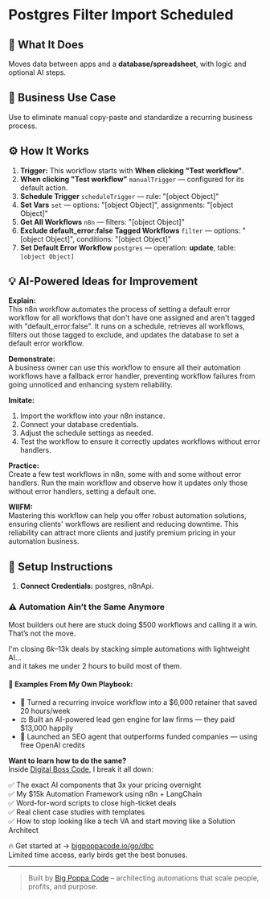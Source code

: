 # Postgres Filter Import Scheduled
  ## 🚀 What It Does
  Moves data between apps and a **database/spreadsheet**, with logic and optional AI steps.
  
  ## 💼 Business Use Case
  Use to eliminate manual copy-paste and standardize a recurring business process.
  
  ## ⚙️ How It Works
  1. **Trigger:** This workflow starts with **When clicking "Test workflow"**.
  2. **When clicking "Test workflow"** `manualTrigger` — configured for its default action.
3. **Schedule Trigger** `scheduleTrigger` — rule: "[object Object]"
4. **Set Vars** `set` — options: "[object Object]", assignments: "[object Object]"
5. **Get All Workflows** `n8n` — filters: "[object Object]"
6. **Exclude default_error:false Tagged Workflows** `filter` — options: "[object Object]", conditions: "[object Object]"
7. **Set Default Error Workflow** `postgres` — operation: **update**, table: `[object Object]`
  
  ## 💡 AI-Powered Ideas for Improvement
  **Explain:**  
This n8n workflow automates the process of setting a default error workflow for all workflows that don't have one assigned and aren't tagged with "default_error:false". It runs on a schedule, retrieves all workflows, filters out those tagged to exclude, and updates the database to set a default error workflow.

**Demonstrate:**  
A business owner can use this workflow to ensure all their automation workflows have a fallback error handler, preventing workflow failures from going unnoticed and enhancing system reliability.

**Imitate:**  
1. Import the workflow into your n8n instance.
2. Connect your database credentials.
3. Adjust the schedule settings as needed.
4. Test the workflow to ensure it correctly updates workflows without error handlers.

**Practice:**  
Create a few test workflows in n8n, some with and some without error handlers. Run the main workflow and observe how it updates only those without error handlers, setting a default one.

**WIIFM:**  
Mastering this workflow can help you offer robust automation solutions, ensuring clients' workflows are resilient and reducing downtime. This reliability can attract more clients and justify premium pricing in your automation business.
  
  ## 🔧 Setup Instructions
  1. **Connect Credentials:** postgres, n8nApi.
  
### ⚠️ Automation Ain’t the Same Anymore

Most builders out here are stuck doing $500 workflows and calling it a win.  
That’s not the move.  

I'm closing $6k–$13k deals by stacking simple automations with lightweight AI...  
and it takes me under 2 hours to build most of them.

#### 🧠 Examples From My Own Playbook:
- 🔁 Turned a recurring invoice workflow into a $6,000 retainer that saved 20 hours/week  
- ⚖️ Built an AI-powered lead gen engine for law firms — they paid $13,000 happily  
- 🚀 Launched an SEO agent that outperforms funded companies — using free OpenAI credits  

**Want to learn how to do the same?**  
Inside [Digital Boss Code](https://bigpoppacode.io/go/dbc), I break it all down:

✅ The exact AI components that 3x your pricing overnight  
✅ My $15k Automation Framework using n8n + LangChain  
✅ Word-for-word scripts to close high-ticket deals  
✅ Real client case studies with templates  
✅ How to stop looking like a tech VA and start moving like a Solution Architect  

🔥 Get started at → [bigpoppacode.io/go/dbc](https://bigpoppacode.io/go/dbc)  
Limited time access, early birds get the best bonuses.

---
> Built by [Big Poppa Code](https://bigpoppacode.io) – architecting automations that scale people, profits, and purpose.
  